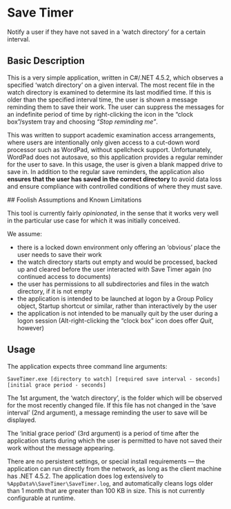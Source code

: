 Save Timer
==========

Notify a user if they have not saved in a ‘watch directory’ for a certain interval.

## Basic Description

This is a very simple application, written in C#/.NET 4.5.2, which observes a specified ‘watch directory’ on a given interval.
The most recent file in the watch directory is examined to determine its last modified time. If this is older than the specified
interval time, the user is shown a message reminding them to save their work. The user can suppress the messages for an indefinite
period of time by right-clicking the icon in the “clock box”/system tray and choosing *“Stop reminding me”*.

This was written to support academic examination access arrangements, where users are intentionally only given access to a cut-down word
processor such as WordPad, without spellcheck support. Unfortunately, WordPad does not autosave, so this application provides a regular
reminder for the user to save. In this usage, the user is given a blank mapped drive to save in. In addition to the regular save reminders,
the application also **ensures that the user has saved in the correct directory** to avoid data loss and ensure compliance with controlled
conditions of where they must save.

## Foolish Assumptions and Known Limitations

This tool is currently fairly *opinionated*, in the sense that it works very well in the particular use case for which it was initially
conceived.

We assume:

 * there is a locked down environment only offering an ‘obvious’ place the user needs to save their work
 * the watch directory starts out empty and would be processed, backed up and cleared before the user interacted with Save Timer again (no continued access to documents)
 * the user has permissions to all subdirectories and files in the watch directory, if it is not empty
 * the application is intended to be launched at logon by a Group Policy object, Startup shortcut or similar, rather than interactively by the user
 * the application is not intended to be manually quit by the user during a logon session (Alt-right-clicking the “clock box” icon does offer *Quit*, however)

## Usage

The application expects three command line arguments:

    SaveTimer.exe [directory to watch] [required save interval - seconds] [initial grace period - seconds]

The 1st argument, the ‘watch directory’, is the folder which will be observed for the most recently changed file. If this file has not changed in the ‘save interval’ (2nd argument), a message reminding the user to save will be displayed.

The ‘initial grace period’ (3rd argument) is a period of time after the application starts during which the user is permitted to have not saved their work without the message appearing.

There are no persistent settings, or special install requirements — the application can run directly from the network, as long as the client machine has .NET 4.5.2. The application does log extensively to `%AppData%\SaveTimer\SaveTimer.log`, and automatically cleans logs older than 1 month that are greater than 100 KB in size. This is not currently configurable at runtime.
